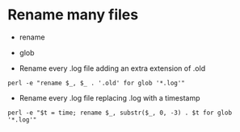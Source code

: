 # Rename many files

* rename
* glob

* Rename every .log file adding an extra extension of .old

```
perl -e "rename $_, $_ . '.old' for glob '*.log'"
```

* Rename every .log file replacing .log with a timestamp

```
perl -e "$t = time; rename $_, substr($_, 0, -3) . $t for glob '*.log'"
```


